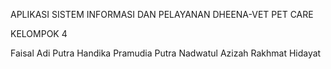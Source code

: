 APLIKASI SISTEM INFORMASI DAN PELAYANAN DHEENA-VET PET CARE

KELOMPOK 4

Faisal Adi Putra
Handika Pramudia Putra
Nadwatul Azizah
Rakhmat Hidayat
